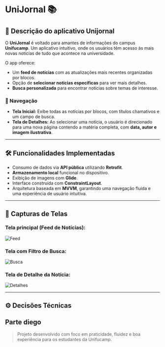 # UniJornal 📚

## 📖 Descrição do aplicativo Unijornal

O **UniJornal** é voltado para amantes de informações do campus **Unifucamp**. Um aplicativo intuitivo, onde os usuários têm acesso às mais novas notícias de tudo que acontece na universidade.

O app oferece:

- Um **feed de notícias** com as atualizações mais recentes organizadas por blocos.
- Opção de **selecionar notícias específicas** para ver mais detalhes.
- **Busca personalizada** para encontrar notícias sobre temas de interesse.

### 🧭 Navegação

- **Tela Inicial:** Exibe todas as notícias por blocos, com títulos chamativos e um campo de busca.
- **Tela de Detalhes:** Ao selecionar uma notícia, o usuário é direcionado para uma nova página contendo a matéria completa, com **data, autor e imagem ilustrativa**.

---

## 🛠️ Funcionalidades Implementadas

- Consumo de dados via **API pública** utilizando **Retrofit**.
- **Armazenamento local** funcional no dispositivo.
- Exibição de imagens com **Glide**.
- Interface construída com **ConstraintLayout**.
- Arquitetura baseada em **MVVM**, garantindo uma navegação fluida e uma experiência de usuário intuitiva.

---

## 📱 Capturas de Telas

### Tela principal (Feed de Notícias):
![Feed](./379b7642-66e6-4ff0-bc95-ccab29e37e3a.jpeg)

### Tela com Filtro de Busca:
![Busca](./fb3f9d46-4dd9-4397-96db-61a3b8931dbd.jpeg)

### Tela de Detalhe da Notícia:
![Detalhes](./26bb88c2-e72a-4235-a34d-c7c657e42ab6.jpeg)

---

## ⚙️ Decisões Técnicas

Parte diego
---

> Projeto desenvolvido com foco em praticidade, fluidez e boa experiência para os estudantes da Unifucamp.
